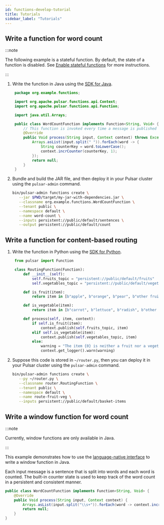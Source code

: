 ```yaml
---
id: functions-develop-tutorial
title: Tutorials
sidebar_label: "Tutorials"
---
```


## Write a function for word count

:::note

The following example is a stateful function. By default, the state of a function is disabled. See [Enable stateful functions](functions-worker-stateful.md) for more instructions.

:::

1. Write the function in Java using the [SDK for Java](functions-develop-api.md).

   ```java
    package org.example.functions;

    import org.apache.pulsar.functions.api.Context;
    import org.apache.pulsar.functions.api.Function;

    import java.util.Arrays;

    public class WordCountFunction implements Function<String, Void> {
        // This function is invoked every time a message is published to the input topic
        @Override
        public Void process(String input, Context context) throws Exception {
            Arrays.asList(input.split(" ")).forEach(word -> {
                String counterKey = word.toLowerCase();
                context.incrCounter(counterKey, 1);
            });
            return null;
        }
    }
   ```

2. Bundle and build the JAR file, and then deploy it in your Pulsar cluster using the `pulsar-admin` command.

   ```bash
   bin/pulsar-admin functions create \
      --jar $PWD/target/my-jar-with-dependencies.jar \
      --classname org.example.functions.WordCountFunction \
      --tenant public \
      --namespace default \
      --name word-count \
      --inputs persistent://public/default/sentences \
      --output persistent://public/default/count
   ```

## Write a function for content-based routing

1. Write the function in Python using the [SDK for Python](functions-develop-api.md).

   ```python
    from pulsar import Function

    class RoutingFunction(Function):
        def __init__(self):
            self.fruits_topic = "persistent://public/default/fruits"
            self.vegetables_topic = "persistent://public/default/vegetables"

        def is_fruit(item):
            return item in [b"apple", b"orange", b"pear", b"other fruits..."]

        def is_vegetable(item):
            return item in [b"carrot", b"lettuce", b"radish", b"other vegetables..."]

        def process(self, item, context):
            if self.is_fruit(item):
                context.publish(self.fruits_topic, item)
            elif self.is_vegetable(item):
                context.publish(self.vegetables_topic, item)
            else:
                warning = "The item {0} is neither a fruit nor a vegetable".format(item)
                context.get_logger().warn(warning)
   ```

2. Suppose this code is stored in `~/router.py`, then you can deploy it in your Pulsar cluster using the `pulsar-admin` command.

   ```bash
   bin/pulsar-admin functions create \
      --py ~/router.py \
      --classname router.RoutingFunction \
      --tenant public \
      --namespace default \
      --name route-fruit-veg \
      --inputs persistent://public/default/basket-items
   ```

## Write a window function for word count

:::note

Currently, window functions are only available in Java.

:::

This example demonstrates how to use the [language-native interface](functions-develop-api.md) to write a window function in Java.

Each input message is a sentence that is split into words and each word is counted. The built-in counter state is used to keep track of the word count in a persistent and consistent manner.

```java
public class WordCountFunction implements Function<String, Void> {
    @Override
    public Void process(String input, Context context) {
        Arrays.asList(input.split("\\s+")).forEach(word -> context.incrCounter(word, 1));
        return null;
    }
}
```
